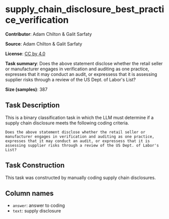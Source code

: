 # supply_chain_disclosure_best_practice_verification

**Contributor**: Adam Chilton & Galit Sarfaty

**Source**: Adam Chilton & Galit Sarfaty

**License**: [CC by 4.0](https://creativecommons.org/licenses/by/4.0/)

**Task summary**: Does the above statement disclose whether the retail seller or manufacturer engages in verification and auditing as one practice, expresses that it may conduct an audit, or expressess that it is assessing supplier risks through a review of the US Dept. of Labor's List?

**Size (samples)**: 387

## Task Description

This is a binary classification task in which the LLM must determine if a supply chain disclosure meets the following coding criteria.

```text
Does the above statement disclose whether the retail seller or manufacturer engages in verification and auditing as one practice, expresses that it may conduct an audit, or expressess that it is assessing supplier risks through a review of the US Dept. of Labor's List?
```

## Task Construction

This task was constructed by manually coding supply chain disclosures.

## Column names
 
 - `answer`: answer to coding
 - `text`: supply disclosure